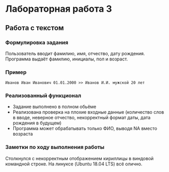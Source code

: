 # Лабораторная работа 3
## Работа с текстом

### Формулировка задания 
Пользователь вводит фамилию, имя, отчество, дату рождения.    
Программа выдаёт фамилию, инициалы, пол и возраст.    
### Пример 
``` 
Иванов Иван Иванович 01.01.2000 >> Иванов И.И. мужской 20 лет
```
### Реализованный функционал
* Задание выполнено в полном обьёме
* Реализована проверка на плохие входные данные (количество слов в вводе, неверное отчество, некорректный формат даты, дата рождения в будущем)
* Программа может обрабатывать только ФИО, выводя NA вместо возраста
### Заметки по ходу выполнения работы
Столкнулся с некорректным отображением кириллицы в виндовой командной строке. На линуксе (Ubuntu 18.04 LTS) всё олично.